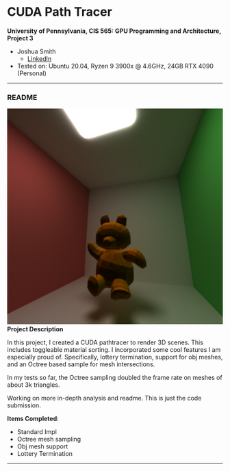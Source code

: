 CUDA Path Tracer
================

**University of Pennsylvania, CIS 565: GPU Programming and Architecture, Project 3**

* Joshua Smith
  * [LinkedIn](https://www.linkedin.com/in/joshua-smith-32b165158/)
* Tested on: Ubuntu 20.04, Ryzen 9 3900x @ 4.6GHz, 24GB RTX 4090 (Personal)

----
### README
![alt text](img/teddy.png)
**Project Description**

In this project, I created a CUDA pathtracer to render 3D scenes. This includes toggleable material sorting. I incorporated some cool features I am especially proud of. Specifically, lottery termination, support for obj meshes, and an Octree based sample for mesh intersections.

In my tests so far, the Octree sampling doubled the frame rate on meshes of about 3k triangles.

Working on more in-depth analysis and readme. This is just the code submission.

**Items Completed**:
  * Standard Impl
  * Octree mesh sampling
  * Obj mesh support
  * Lottery Termination
----

